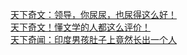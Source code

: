   
[天下奇文：领导，你尿尿，也尿得这么好！](http://www.dianyue.me/archives/607/ko8tkatmtj5etxya/)  
[天下奇文！懂文学的人都这么评价！](http://www.dianyue.me/archives/262/yxa0frbp5uo5a1ai/)  
[天下奇闻：印度男孩肚子上竟然长出一个人](http://www.dianyue.me/archives/155/5osvhaxe4h3uoxhc/)